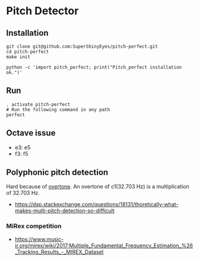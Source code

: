 # Pitch Detector

## Installation
```
git clone git@github.com:SuperShinyEyes/pitch-perfect.git
cd pitch-perfect
make init
```

```
python -c 'import pitch_perfect; print("Pitch_perfect installation ok.")'
```

## Run
```
. activate pitch-perfect
# Run the following command in any path
perfect
```

## Octave issue
- e3: e5
- f3: f5

## Polyphonic pitch detection
Hard because of [overtone](https://www.pianonoise.com/Article.overtone-series.htm).
An overtone of c1(32.703 Hz) is a multiplication of 32.703 Hz.

- https://dsp.stackexchange.com/questions/18131/thoretically-what-makes-multi-pitch-detection-so-difficult

### MiRex competition
- https://www.music-ir.org/mirex/wiki/2017:Multiple_Fundamental_Frequency_Estimation_%26_Tracking_Results_-_MIREX_Dataset